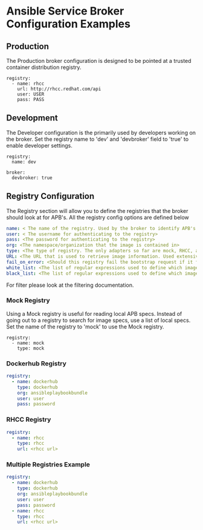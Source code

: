 # Ansible Service Broker Configuration Examples

## Production

The Production broker configuration is designed to be pointed at a trusted
container distribution registry.

```
registry:
  - name: rhcc
    url: http://rhcc.redhat.com/api
    user: USER
    pass: PASS
```

## Development

The Developer configuration is the primarily used by developers working on the
broker. Set the registry name to 'dev' and 'devbroker' field to 'true' to enable
developer settings.

```
registry:
  name: dev
```

```
broker:
  devbroker: true
```
## Registry Configuration

The Registry section will allow you to define the registries that the broker should look at 
for APB's. All the registry config options are defined below

```yaml
name: < The name of the registry. Used by the broker to identify APB's from this registry. MUST BE DEFINED>
user: < The username for authenticating to the registry>
pass: <The password for authenticating to the registry>
org: <The namespace/organization that the image is contained in>
type: <The type of registry. The only adapters so far are mock, RHCC, and dockerhub.  MUST BE DEFINED>
URL: <The URL that is used to retrieve image information. Used extensively for RHCC while the docker hub adapter uses hardcoded URLs.>
fail_on_error: <Should this registry fail the bootstrap request if it fails. will stop the execution of other registries loading.>
white_list: <The list of regular expressions used to define which image names should be allowed through.>
black_list: <The list of regular expressions used to define which images names should neve be allowed through.>
```

For filter please look at the filtering documentation.


### Mock Registry
Using a Mock registry is useful for reading local APB specs. Instead of going
out to a registry to search for image specs, use a list of local specs. Set the
name of the registry to 'mock' to use the Mock registry.

```
registry:
  - name: mock
    type: mock
```

### Dockerhub Registry
```yaml
registry:
  - name: dockerhub
    type: dockerhub
    org: ansibleplaybookbundle
    user: user
    pass: password
```

### RHCC Registry
```yaml
registry:
  - name: rhcc
    type: rhcc
    url: <rhcc url>
```

### Multiple Registries Example
```yaml
registry:
  - name: dockerhub
    type: dockerhub
    org: ansibleplaybookbundle
    user: user
    pass: password
  - name: rhcc
    type: rhcc
    url: <rhcc url>
```
